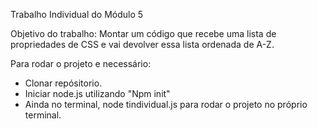 Trabalho Individual do Módulo 5 

Objetivo do trabalho: Montar um código que recebe uma lista de
propriedades de CSS e vai devolver essa lista ordenada de A-Z.

Para rodar o projeto e necessário:

- Clonar repósitorio.
- Iniciar node.js utilizando "Npm init"
- Ainda no terminal, node tindividual.js para rodar o projeto no próprio terminal.


